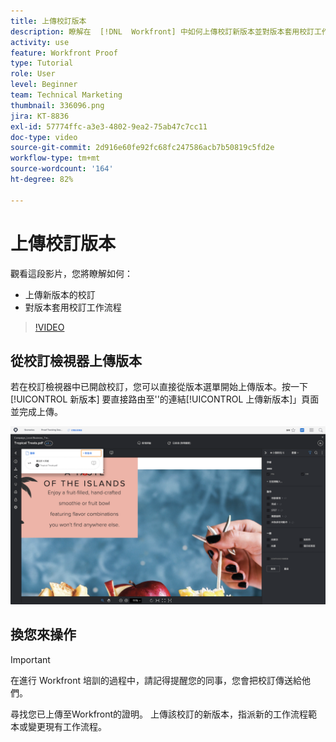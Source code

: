 ```yaml
---
title: 上傳校訂版本
description: 瞭解在  [!DNL  Workfront] 中如何上傳校訂新版本並對版本套用校訂工作流程。
activity: use
feature: Workfront Proof
type: Tutorial
role: User
level: Beginner
team: Technical Marketing
thumbnail: 336096.png
jira: KT-8836
exl-id: 57774ffc-a3e3-4802-9ea2-75ab47c7cc11
doc-type: video
source-git-commit: 2d916e60fe92fc68fc247586acb7b50819c5fd2e
workflow-type: tm+mt
source-wordcount: '164'
ht-degree: 82%

---
```


# 上傳校訂版本

觀看這段影片，您將瞭解如何：

* 上傳新版本的校訂
* 對版本套用校訂工作流程

>[!VIDEO](https://video.tv.adobe.com/v/336096/?quality=12&learn=on)

## 從校訂檢視器上傳版本

若在校訂檢視器中已開啟校訂，您可以直接從版本選單開始上傳版本。按一下 [!UICONTROL 新版本] 要直接路由至&#39;&#39;的連結[!UICONTROL 上傳新版本]」頁面並完成上傳。

![影像顯示校訂檢視器，其左上角版本選單已展開並突顯標示「[!UICONTROL 新增版本]」連結。](assets/upload-version-from-viewer.png)

## 換您來操作

>[!IMPORTANT]
>
>在進行 Workfront 培訓的過程中，請記得提醒您的同事，您會把校訂傳送給他們。

尋找您已上傳至Workfront的證明。 上傳該校訂的新版本，指派新的工作流程範本或變更現有工作流程。

<!--
### Learn more 
* Create a new version of a proof
-->
